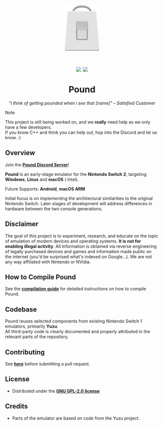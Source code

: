 <h1 align="center">
  <img src="/resources/pound.png" height="150px">
  <br><br>
  <img src="https://img.shields.io/github/stars/pound-emu/pound" width="100">
  <a href="https://github.com/pound-emu/pound/actions?query=branch%3Amain">
    <img src="https://img.shields.io/badge/Latest Builds-Here-aa00aa.svg" width="150">
  </a>
  <br><br>
  Pound
</h1>

<p align="center"><em>“i think of getting pounded when i see that [name]” – Satisfied Customer</em></p>


> [!NOTE]
> This project is still being worked on, and we **really** need help as we only have a few developers.   
> If you know C++ and think you can help out, hop into the Discord and let us know. :)

## Overview

Join the [**Pound Discord Server**](https://discord.gg/aMmTmKsVC7)!

**Pound** is an early-stage emulator for the **Nintendo Switch 2**, targeting **Windows**, **Linux** and **macOS** (
Intel).

Future Supports: **Android**, **macOS ARM**

Initial focus is on implementing the architectural similarities to the original Nintendo Switch. Later stages of
development will address differences in hardware between the two console generations.

## Disclaimer

The goal of this project is to experiment, research, and educate on the topic
of emulation of modern devices and operating systems. **It is not for enabling
illegal activity**. All information is obtained via reverse engineering of
legally purchased devices and games and information made public on the internet
(you'd be surprised what's indexed on Google...). We are not any way affiliated
with Nintendo or NVidia.

## How to Compile Pound

See the [**compilation guide**](/resources/docs/compguide.md) for detailed instructions on how to compile Pound.

## Codebase

Pound reuses selected components from existing Nintendo Switch 1 emulators, primarily **Yuzu**.  
All third-party code is clearly documented and properly attributed in the relevant parts of the repository.

## Contributing

See [**here**](/CONTRIBUTING.md) before submitting a pull request.

## License

- Distributed under the [**GNU GPL-2.0 license**](https://github.com/pound-emu/pound/blob/main/LICENSE)

## Credits

- Parts of the emulator are based on code from the Yuzu project.
